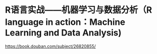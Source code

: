 # R语言实战——机器学习与数据分析（R language in action：Machine Learning and Data Analysis) 
https://book.douban.com/subject/26820855/

